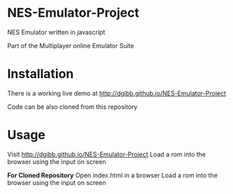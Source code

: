 # NES-Emulator-Project

NES Emulator written in javascript

Part of the Multiplayer online Emulator Suite

# Installation

There is a working live demo at http://dgibb.github.io/NES-Emulator-Project

Code can be also cloned from this repository

# Usage

Visit http://dgibb.github.io/NES-Emulator-Project
Load a rom into the browser using the input on screen

**For Cloned Repository**
Open index.html in a browser
Load a rom into the browser using the input on screen




